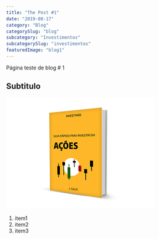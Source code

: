 ```yaml
---
title: "The Post #1"
date: "2019-08-17"
category: "Blog"
categorySlug: "blog"
subcategory: "Investimentos"
subcategorySlug: "investimentos"
featuredImage: "blog1"
---
```


Página teste de blog # 1

## Subtitulo

![Capa do Livro](./capa-livro-acoes.jpg)

1. item1
2. item2
3. item3